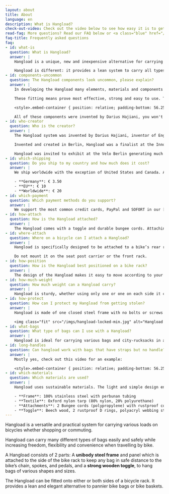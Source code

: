 ```yaml
---
layout: about
title: About
language: en
description: What is Hangload?
check-out-video: Check out the video below to see how easy it is to get going.
read-faq: More questions? Read our FAQ below or <a class="blue" href="/contact">get in touch with us</a>!
faq-title: Frequently asked questions
faq:
- id: what-is
  question: What is Hangload?
  answer: |
    Hangload is a unique, new and inexpensive alternative for carrying bags and rucksacks on the bicycle. Bicycle baskets and bags are useful, but can restrict the type of bag or load that can be transported.

    Hangload is different: it provides a lean system to carry all types of bags of various shapes and sizes, or even [drink crates](https://www.youtube.com/watch?v=kPxS3nGMboY). Thanks to Hangload, any bag can be a bicycle bag.
- id: components-uncommon
  question: The Hangload components look uncommon, please explain?
  answer: |
    In developing the Hangload many elements, materials and components were tested. It was probably the inventor's experience with sailing knots and equipment that helped him develop the robust and adjustable toggle used together with the bungee cords, which fasten with a simple knotting procedure (easier than tying shoe laces). We call this system **toggle&cord**.

    These fitting means prove most effective, strong and easy to use. They provide an additional and useful function for securing the bags further that no other embodiments can match---the Ariana technique:

    <style>.embed-container { position: relative; padding-bottom: 56.25%; height: 0; overflow: hidden; max-width: 100%; } .embed-container iframe, .embed-container object, .embed-container embed { position: absolute; top: 0; left: 0; width: 100%; height: 100%; }</style><div class='embed-container'><iframe src='https://player.vimeo.com/video/177610351' frameborder='0' webkitAllowFullScreen mozallowfullscreen allowFullScreen></iframe></div>

    All of these components were invented by Darius Hajiani, you won't come across them anywhere else.
- id: who-creator
  question: Who is the creator?
  answer: |
    The Hangload system was invented by Darius Hajiani, inventor of English-Iranian background living in Berlin. He was looking for a better way to transport grocery bags by bicycle.  After researching, experimenting with different materials, and extensive testing, he came up with the Hangload system.

    Invented and created in Berlin, Hangload was a finalist at the Innovation Price Berlin (Innovationpreis Berlin Brandenburg) and garnered media interest.  

    Hangload was invited to exhibit at the Velo Berlin generating much interest and requests from the public and bicycle shops in Berlin.
- id: which-shipping
  question: Do you ship to my country and how much does it cost?
  answer: |
    We ship worldwide with the exception of United States and Canada. At the moment we offer the following rates:

    - **Germany**: € 3.50
    - **EU**: € 10
    - **Worldwide**: € 20
- id: which-payment
  question: Which payment methods do you support?
  answer: |
    We support the most common credit cards, PayPal and SOFORT in our [online shop](/shop). If you want to pay in advance via bank transfer, just fill up our [order form](/shop/order-form) and we'll get right back to you with our bank details.
- id: how-attach
  question: How is the Hangload attached?
  answer: |
    The Hangload comes with a toggle and durable bungee cords. Attaching it to your bike takes under a minute and requires no tools or technical skills. Detailed printed descriptions are included in the package. Check out the video [above](#instructions-video) to see how a Hangload is installed in real-time, or check out this <a href="/imgs/pdf/instructions-en.pdf" target="_blank">PDF</a>.
- id: where-attach
  question: Where on a bicycle can I attach a Hangload?
  answer: |
    Hangload is specifically designed to be attached to a bike’s rear rack or carrier.

    Do not mount it on the seat post carrier or the front rack.
- id: how-position
  question: How is the Hangload best positioned on a bike rack?
  answer: |
    The design of the Hangload makes it easy to move according to your needs, e.g. taller people would want to slide it a bit further back to avoid interfering with their pedalling.
- id: how-much-weight
  question: How much weight can a Hangload carry?
  answer: |
    Hangload is sturdy, whether using only one or one on each side it can carry up to the maximum weight that your fitted luggage-rack is designed to carry. This is usually 25-30kg max. Please check your rack carrying capacity.
- id: how-protect
  question: How can I protect my Hangload from getting stolen?
  answer: |
    Hangload is made of one closed steel frame with no bolts or screws attached. Just pass your bike lock or chain through the Hangload frame when locking your bike as shown below.

    <img class="fit" src="/imgs/hangload-locked-min.jpg" alt="Hangload locked">
- id: what-bags
  question: What type of bags can I use with a Hangload?
  answer: |
    Hangload is ideal for carrying various bags and city-rucksacks in all shapes and sizes. It works best with bags with a soft handle.
- id: long-handles
  question: Can hangload work with bags that have straps but no handle?
  answer: |
    Mostly yes, check out this video for an example:

    <style>.embed-container { position: relative; padding-bottom: 56.25%; height: 0; overflow: hidden; max-width: 100%; } .embed-container iframe, .embed-container object, .embed-container embed { position: absolute; top: 0; left: 0; width: 100%; height: 100%; }</style><div class='embed-container'><iframe src='https://player.vimeo.com/video/108349418' frameborder='0' webkitAllowFullScreen mozallowfullscreen allowFullScreen></iframe></div>
- id: which-materials
  question: Which materials are used?
  answer: |
    Hangload uses sustainable materials. The light and simple design ensures an efficient use of raw materials and energy consumption in the process. Tha materials used are:

    - **Frame**: 100% stainless steel with perbunan tubing
    - **Textile**: Oxford nylon tarp (80% nylon, 20% polyurethane)
    - **Attachments**: 2 Bungee cords (polypropylene) with rustproof cord clips
    - **Toggle**: Beech wood, 2 rustproof D rings, polyacryl webbing straps
---
```


Hangload is a versatile and practical system for carrying various loads on bicycles whether shopping or commuting.

Hangload can carry many different types of bags easily and safely while increasing freedom, flexibility and convenience when travelling by bike.

A Hangload consists of 2 parts: A **unibody steel frame** and panel
which is attached to the side of the bike rack to keep any bag in safe distance to the bike’s chain, spokes, and pedals, and a **strong wooden toggle**, to hang bags of various shapes and sizes.

The Hangload can be fitted onto either or both sides of a bicycle rack. It provides a lean and elegant alternative to pannier bike bags or bike baskets.

